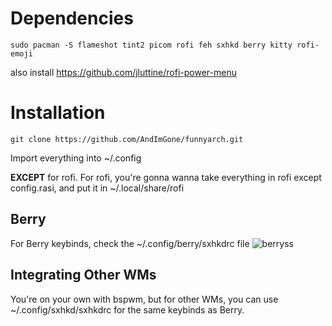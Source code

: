 # Dependencies

```console
sudo pacman -S flameshot tint2 picom rofi feh sxhkd berry kitty rofi-emoji
```
also install https://github.com/jluttine/rofi-power-menu
# Installation
```console
git clone https://github.com/AndImGone/funnyarch.git
```

Import everything into ~/.config

 **EXCEPT** for rofi. For rofi, you're gonna wanna take everything in rofi except config.rasi, and put it in ~/.local/share/rofi

## Berry

For Berry keybinds, check the ~/.config/berry/sxhkdrc file
![berryss](https://i.imgur.com/OsFUsUo.png)
## Integrating Other WMs

You're on your own with bspwm, but for other WMs, you can use ~/.config/sxhkd/sxhkdrc for the same keybinds as Berry.

